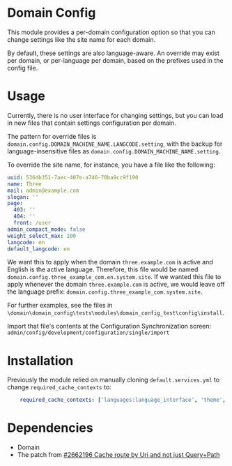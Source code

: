 Domain Config
=============

This module provides a per-domain configuration option so that you can change
settings like the site name for each domain.

By default, these settings are also language-aware. An override may exist per
domain, or per-language per domain, based on the prefixes used in the config
file.

Usage
=====

Currently, there is no user interface for changing settings, but you can load
in new files that contain settings configuration per domain.

The pattern for override files is
`domain.config.DOMAIN_MACHINE_NAME.LANGCODE.setting`, with the backup for
language-insensitive files as `domain.config.DOMAIN_MACHINE_NAME.setting`.

To override the site name, for instance, you have a file like the following:

```YAML
uuid: 536db351-7aec-407e-a746-70ba9cc9f190
name: Three
mail: admin@example.com
slogan: ''
page:
  403: ''
  404: ''
  front: /user
admin_compact_mode: false
weight_select_max: 100
langcode: en
default_langcode: en
```

We want this to apply when the domain `three.example.com` is active and English
is the active language. Therefore, this file would be named
`domain.config.three_example_com.en.system.site`. If we wanted this file to
apply whenever the domain `three.example.com` is active, we would leave off the
language prefix: `domain.config.three_example_com.system.site`.

For further examples, see the files in
`\domain\domain_config\tests\modules\domain_config_test\config\install`.

Import that file's contents at the Configuration Synchronization screen:
`admin/config/development/configuration/single/import`

Installation
============

Previously the module relied on manually cloning `default.services.yml`
to change `required_cache_contexts` to:

```YAML
    required_cache_contexts: ['languages:language_interface', 'theme', 'user.permissions', 'url.site']
```

Dependencies
============

- Domain
- The patch from [#2662196 Cache route by Uri and not just Query+Path](https://www.drupal.org/node/2662196)